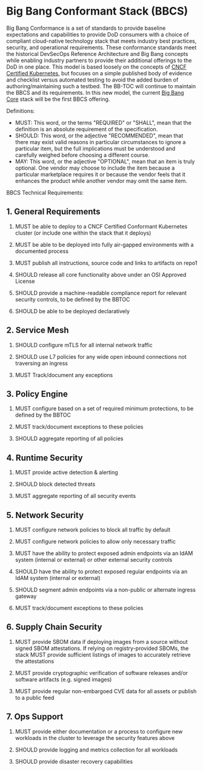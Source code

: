 # Big Bang Conformant Stack (BBCS)

Big Bang Conformance is a set of standards to provide baseline expectations and capabilities to provide DoD consumers with a choice of compliant cloud-native technology stack that meets industry best practices, security, and operational requirements. These conformance standards meet the historical DevSecOps Reference Architecture and Big Bang concepts while enabling industry partners to provide their additional offerings to the DoD in one place. This model is based loosely on the concepts of [CNCF Certified Kubernetes](https://github.com/cncf/k8s-conformance), but focuses on a simple published body of evidence and checklist versus automated testing to avoid the added burden of authoring/maintaining such a testbed. The BB-TOC will continue to maintain the BBCS and its requirements. In this new model, the current [Big Bang Core](https://repo1.dso.mil/big-bang/bigbang/-/blob/master/docs/understanding-bigbang/package-architecture/README.md#core) stack will be the first BBCS offering.

Definitions:
 - MUST: This word, or the terms "REQUIRED" or "SHALL", mean that the definition is an absolute requirement of the specification.
  - SHOULD: This word, or the adjective "RECOMMENDED", mean that there may exist valid reasons in particular circumstances to ignore a particular item, but the full implications must be understood and carefully weighed before choosing a different course.
  - MAY: This word, or the adjective "OPTIONAL", mean that an item is truly optional. One vendor may choose to include the item because a particular marketplace requires it or because the vendor feels that it enhances the product while another vendor may omit the same item.

BBCS Technical Requirements:

## 1. General Requirements

  1. MUST be able to deploy to a CNCF Certified Conformant Kubernetes cluster (or include one within the stack that it deploys)

  1. MUST be able to be deployed into fully air-gapped environments with a documented process

  1. MUST publish all instructions, source code and links to artifacts on repo1 

  1. SHOULD release all core functionality above under an OSI Approved License

  1. SHOULD provide a machine-readable compliance report for relevant security controls, to be defined by the BBTOC

  1. SHOULD be able to be deployed declaratively

## 2. Service Mesh

  1. SHOULD configure mTLS for all internal network traffic
    
  1. SHOULD use L7 policies for any wide open inbound connections not traversing an ingress
   
  1. MUST Track/document any exceptions

## 3. Policy Engine
     
  1. MUST configure based on a set of required minimum protections, to be defined by the BBTOC
  
  1. MUST track/document exceptions to these policies
  
  1. SHOULD aggregate reporting of all policies

## 4. Runtime Security
     
  1. MUST provide active detection & alerting
  
  1. SHOULD block detected threats
  
  1. MUST aggregate reporting of all security events

## 5. Network Security
     
  1. MUST configure network policies to block all traffic by default
  
  1. MUST configure network policies to allow only necessary traffic
  
  1. MUST have the ability to protect exposed admin endpoints via an IdAM system (internal or external) or other external security controls
  
  1. SHOULD have the ability to protect exposed regular endpoints via an IdAM system (internal or external)
  
  1. SHOULD segment admin endpoints via a non-public or alternate ingress gateway
  
  1. MUST track/document exceptions to these policies

## 6. Supply Chain Security

  1. MUST provide SBOM data if deploying images from a source without signed SBOM attestations. If relying on registry-provided SBOMs, the stack MUST provide sufficient listings of images to accurately retrieve the attestations

  1. MUST provide cryptographic verification of software releases and/or software artifacts (e.g. signed images)

  1. MUST provide regular non-embargoed CVE data for all assets or publish to a public feed

## 7. Ops Support

  1. MUST provide either documentation or a process to configure new workloads in the cluster to leverage the security features above

  1. SHOULD provide logging and metrics collection for all workloads

  1. SHOULD provide disaster recovery capabilities
